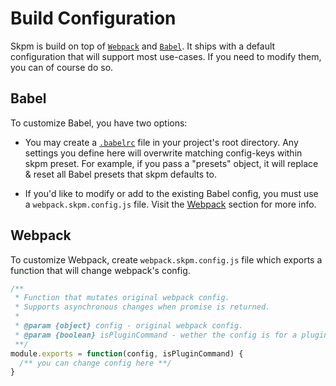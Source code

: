 # Build Configuration

Skpm is build on top of [`Webpack`](https://webpack.js.org) and [`Babel`](https://babeljs.io). It ships with a default configuration that will support most use-cases. If you need to modify them, you can of course do so.

## Babel

To customize Babel, you have two options:

* You may create a [`.babelrc`](https://babeljs.io/docs/usage/babelrc) file in your project's root directory. Any settings you define here will overwrite matching config-keys within skpm preset. For example, if you pass a "presets" object, it will replace & reset all Babel presets that skpm defaults to.

* If you'd like to modify or add to the existing Babel config, you must use a `webpack.skpm.config.js` file. Visit the [Webpack](#webpack) section for more info.

## Webpack

To customize Webpack, create `webpack.skpm.config.js` file which exports a function that will change webpack's config.

```js
/**
 * Function that mutates original webpack config.
 * Supports asynchronous changes when promise is returned.
 *
 * @param {object} config - original webpack config.
 * @param {boolean} isPluginCommand - wether the config is for a plugin command or an asset
 **/
module.exports = function(config, isPluginCommand) {
  /** you can change config here **/
}
```
